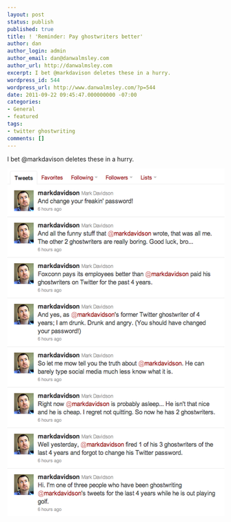 ```yaml
---
layout: post
status: publish
published: true
title: ! 'Reminder: Pay ghostwriters better'
author: dan
author_login: admin
author_email: dan@danwalmsley.com
author_url: http://danwalmsley.com
excerpt: I bet @markdavison deletes these in a hurry.
wordpress_id: 544
wordpress_url: http://www.danwalmsley.com/?p=544
date: 2011-09-22 09:45:47.000000000 -07:00
categories:
- General
- featured
tags:
- twitter ghostwriting
comments: []
---
```

I bet @markdavison deletes these in a hurry.

<a href="/wp-content/uploads/2011/08/ghostwriter_fail.png"><img class="aligncenter size-full wp-image-550" title="ghostwriter_fail" src="/wp-content/uploads/2011/08/ghostwriter_fail.png" alt="" width="534" height="805" /></a>
